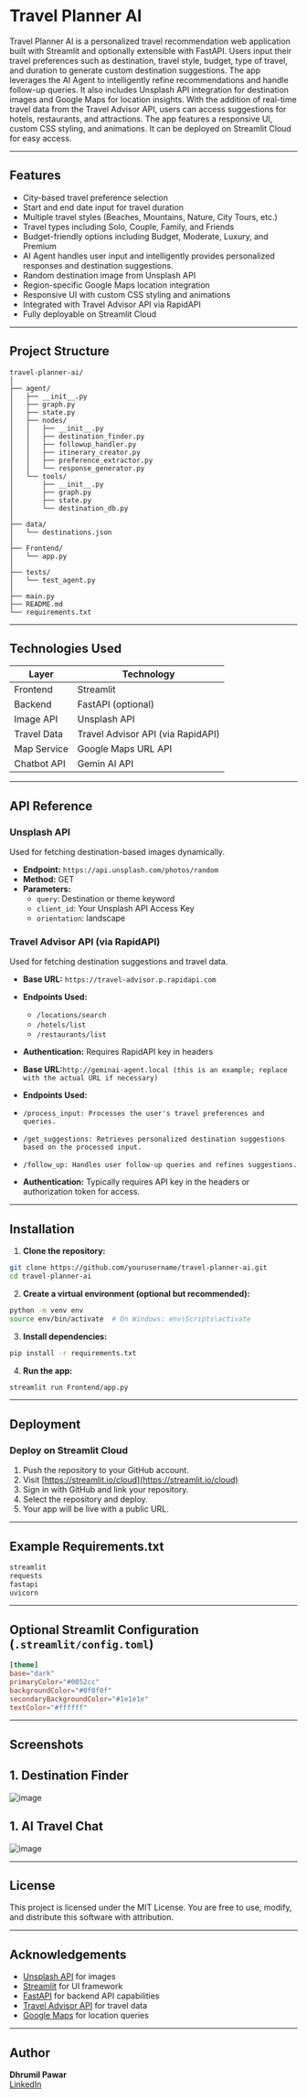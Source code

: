 # Travel Planner AI

Travel Planner AI is a personalized travel recommendation web application built with Streamlit and optionally extensible with FastAPI. Users input their travel preferences such as destination, travel style, budget, type of travel, and duration to generate custom destination suggestions. The app leverages the  AI Agent to intelligently refine recommendations and handle follow-up queries. It also includes Unsplash API integration for destination images and Google Maps for location insights. With the addition of real-time travel data from the Travel Advisor API, users can access suggestions for hotels, restaurants, and attractions. The app features a responsive UI, custom CSS styling, and animations. It can be deployed on Streamlit Cloud for easy access.

---

## Features

- City-based travel preference selection
- Start and end date input for travel duration
- Multiple travel styles (Beaches, Mountains, Nature, City Tours, etc.)
- Travel types including Solo, Couple, Family, and Friends
- Budget-friendly options including Budget, Moderate, Luxury, and Premium
- AI Agent handles user input and intelligently provides personalized responses and destination suggestions.
- Random destination image from Unsplash API
- Region-specific Google Maps location integration
- Responsive UI with custom CSS styling and animations
- Integrated with Travel Advisor API via RapidAPI
- Fully deployable on Streamlit Cloud

---

## Project Structure

```
travel-planner-ai/
│
├── agent/
│   ├── __init__.py
│   ├── graph.py
│   ├── state.py
│   ├── nodes/
│   │   ├── __init__.py
│   │   ├── destination_finder.py
│   │   ├── followup_handler.py
│   │   ├── itinerary_creator.py
│   │   ├── preference_extractor.py
│   │   └── response_generator.py
│   └── tools/
│       ├── __init__.py
│       ├── graph.py
│       ├── state.py
│       └── destination_db.py
│
├── data/
│   └── destinations.json
│
├── Frontend/
│   └── app.py
│
├── tests/
│   └── test_agent.py
│
├── main.py
├── README.md
└── requirements.txt
```

---

## Technologies Used

| Layer       | Technology         |
|-------------|--------------------|
| Frontend    | Streamlit          |
| Backend     | FastAPI (optional) |
| Image API   | Unsplash API       |
| Travel Data | Travel Advisor API (via RapidAPI) |
| Map Service | Google Maps URL API |
| Chatbot API | Gemin AI  API |


---

## API Reference

### Unsplash API
Used for fetching destination-based images dynamically.
- **Endpoint:** `https://api.unsplash.com/photos/random`
- **Method:** GET
- **Parameters:**
  - `query`: Destination or theme keyword
  - `client_id`: Your Unsplash API Access Key
  - `orientation`: landscape

### Travel Advisor API (via RapidAPI)
Used for fetching destination suggestions and travel data.
- **Base URL:** `https://travel-advisor.p.rapidapi.com`
- **Endpoints Used:**
  - `/locations/search`
  - `/hotels/list`
  - `/restaurants/list`
- **Authentication:** Requires RapidAPI key in headers

- **Base URL:**`http://geminai-agent.local (this is an example; replace with the actual URL if necessary)`
- **Endpoints Used:**
- `/process_input: Processes the user's travel preferences and queries.`
- `/get_suggestions: Retrieves personalized destination suggestions based on the processed input.`
- `/follow_up: Handles user follow-up queries and refines suggestions.`
- **Authentication:** Typically requires API key in the headers or authorization token for access.



---

## Installation

1. **Clone the repository:**
```bash
git clone https://github.com/yourusername/travel-planner-ai.git
cd travel-planner-ai
```

2. **Create a virtual environment (optional but recommended):**
```bash
python -m venv env
source env/bin/activate  # On Windows: env\Scripts\activate
```

3. **Install dependencies:**
```bash
pip install -r requirements.txt
```

4. **Run the app:**
```bash
streamlit run Frontend/app.py
```

---

## Deployment

### Deploy on Streamlit Cloud

1. Push the repository to your GitHub account.
2. Visit [https://streamlit.io/cloud](https://streamlit.io/cloud)
3. Sign in with GitHub and link your repository.
4. Select the repository and deploy.
5. Your app will be live with a public URL.

---

## Example Requirements.txt

```txt
streamlit
requests
fastapi
uvicorn
```

---

## Optional Streamlit Configuration (`.streamlit/config.toml`)

```toml
[theme]
base="dark"
primaryColor="#0052cc"
backgroundColor="#0f0f0f"
secondaryBackgroundColor="#1e1e1e"
textColor="#ffffff"
```

---

## Screenshots
## 1. Destination Finder 
![image](https://github.com/user-attachments/assets/6fc246eb-5b1d-4846-8a5c-9643cd87e3ad)
## 1. AI Travel Chat
![image](https://github.com/user-attachments/assets/0a242d74-4143-45f3-987d-f381d86e5304)



---

## License

This project is licensed under the MIT License. You are free to use, modify, and distribute this software with attribution.

---

## Acknowledgements

- [Unsplash API](https://unsplash.com/developers) for images
- [Streamlit](https://streamlit.io) for UI framework
- [FastAPI](https://fastapi.tiangolo.com) for backend API capabilities
- [Travel Advisor API](https://rapidapi.com/apidojo/api/travel-advisor) for travel data
- [Google Maps](https://developers.google.com/maps/documentation/urls/get-started) for location queries

---

## Author

**Dhrumil Pawar**  
[LinkedIn](https://www.linkedin.com/in/dhrumil-pawar/) 



